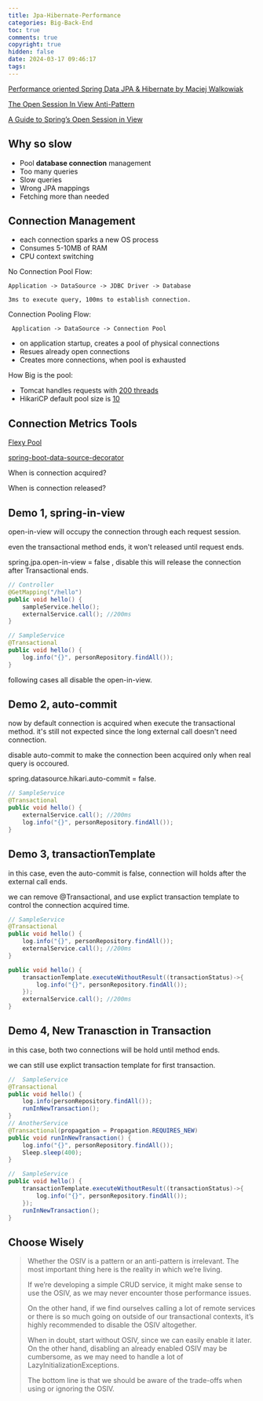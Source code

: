 ```yaml
---
title: Jpa-Hibernate-Performance
categories: Big-Back-End
toc: true
comments: true
copyright: true
hidden: false
date: 2024-03-17 09:46:17
tags:
---
```


[Performance oriented Spring Data JPA & Hibernate by Maciej Walkowiak](https://www.youtube.com/watch?v=exqfB1WaqIw)

[The Open Session In View Anti-Pattern](https://vladmihalcea.com/the-open-session-in-view-anti-pattern/)

[A Guide to Spring’s Open Session in View](https://www.baeldung.com/spring-open-session-in-view)

<!--more-->


## Why so slow

- Pool **database connection** management
- Too many queries
- Slow queries
- Wrong JPA mappings
- Fetching more than needed


## Connection Management

- each connection sparks a new OS process
- Consumes 5-10MB of RAM
- CPU context switching


No Connection Pool Flow:

    Application -> DataSource -> JDBC Driver -> Database 

    3ms to execute query, 100ms to establish connection.

Connection Pooling Flow:

     Application -> DataSource -> Connection Pool
     
- on application startup, creates a pool of physical connections
- Resues already open connections
- Creates more connections, when pool is exhausted

   

How Big is the pool:

- Tomcat handles requests with [200 threads](https://docs.spring.io/spring-boot/docs/current/reference/html/application-properties.html#application-properties.server.server.tomcat.threads.max) 
- HikariCP default pool size is [10](https://docs.spring.io/spring-boot/docs/current/reference/html/application-properties.html#application-properties.data.spring.datasource.hikari)


## Connection Metrics Tools

[Flexy Pool](https://github.com/vladmihalcea/flexy-pool)

[spring-boot-data-source-decorator](https://github.com/gavlyukovskiy/spring-boot-data-source-decorator)

When is connection acquired?

When is connection released?


## Demo 1,  spring-in-view

open-in-view will occupy the connection through each request session.

even the transactional method ends, it won't released until request ends.

spring.jpa.open-in-view = false , disable this will release the connection after Transactional ends.

```java
// Controller
@GetMapping("/hello")
public void hello() {
    sampleService.hello();
    externalService.call(); //200ms
}

// SampleService 
@Transactional
public void hello() {
    log.info("{}", personRepository.findAll());
}
```

following cases all disable the open-in-view.

## Demo 2, auto-commit

now by default connection is acquired when execute the transactional method. it's still not expected since the long external call doesn't need connection.

disable auto-commit to make the connection been acquired only when real query is occoured.

spring.datasource.hikari.auto-commit = false.

```java
// SampleService 
@Transactional
public void hello() {
    externalService.call(); //200ms
    log.info("{}", personRepository.findAll());
}

```

## Demo 3, transactionTemplate
in this case, even the auto-commit is false, connection will holds after the external call ends.

we can remove @Transactional, and use explict transaction template to control the connection acquired time.

```java
// SampleService 
@Transactional
public void hello() {
    log.info("{}", personRepository.findAll());
    externalService.call(); //200ms
}

```

```java
public void hello() {
    transactionTemplate.executeWithoutResult((transactionStatus)->{
        log.info("{}", personRepository.findAll());
    });
    externalService.call(); //200ms
}
```

## Demo 4, New Tranasction in Transaction

in this case, both two connections will be hold until method ends.

we can still use explict transaction template for first transaction.
```java
//  SampleService
@Transactional
public void hello() {
    log.info(personRepository.findAll());
    runInNewTransaction();
}
// AnotherService
@Transactional(propagation = Propagation.REQUIRES_NEW)
public void runInNewTransaction() {
    log.info("{}", personRepository.findAll());
    Sleep.sleep(400);
}

```

```java
//  SampleService
public void hello() {
    transactionTemplate.executeWithoutResult((transactionStatus)->{
        log.info("{}", personRepository.findAll());
    });
    runInNewTransaction();
}
```

## Choose Wisely

> Whether the OSIV is a pattern or an anti-pattern is irrelevant. The most important thing here is the reality in which we’re living.
>
> If we’re developing a simple CRUD service, it might make sense to use the OSIV, as we may never encounter those performance issues.
>
> On the other hand, if we find ourselves calling a lot of remote services or there is so much going on outside of our transactional contexts, it’s highly recommended to disable the OSIV altogether. 
>
> When in doubt, start without OSIV, since we can easily enable it later. On the other hand, disabling an already enabled OSIV may be cumbersome, as we may need to handle a lot of LazyInitializationExceptions.
>
> The bottom line is that we should be aware of the trade-offs when using or ignoring the OSIV.